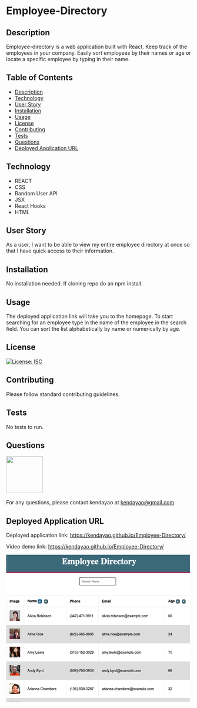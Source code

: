 # Employee-Directory

## Description

Employee-directory is a web application built with React. Keep track of the employees in your company. Easily sort employees by their names or age or locate a specific employee by typing in their name. 

## Table of Contents

* [Description](#description)
* [Technology](#technology)
* [User Story](#user-story)
* [Installation](#installation)
* [Usage](#usage)
* [License](#license)
* [Contributing](#contributing)
* [Tests](#tests)
* [Questions](#questions)
* [Deployed Application URL](#deployed-application-URL)

## Technology

- REACT
- CSS
- Random User API
- JSX
- React Hooks
- HTML


## User Story


As a user, I want to be able to view my entire employee directory at once so that I have quick access to their information.


## Installation


No installation needed. If cloning repo do an npm install.


## Usage

The deployed application link will take you to the homepage. To start searching for an employee type in the name of the employee in the search field. You can sort the list alphabetically by name or numerically by age.



## License


[![License: ISC](https://img.shields.io/badge/License-ISC-blue.svg)](https://opensource.org/licenses/ISC)


## Contributing


Please follow standard contributing guidelines.


## Tests


No tests to run.


## Questions

<img src="https://avatars3.githubusercontent.com/u/62568395?v=4" width="100" height="100">

For any questions, please contact kendayao at kendayao@gmail.com

## Deployed Application URL

Deployed application link: https://kendayao.github.io/Employee-Directory/

Video demo link: https://kendayao.github.io/Employee-Directory/

<img src="public/images/employeedirectoryapp.png" width="500" height="400">